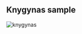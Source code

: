 ## Knygynas sample 

![knygynas](ttps://github.com/GintautasTubilevicius/FrontEnd/blob/master/knygynas/Knygynas.png)

